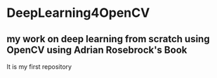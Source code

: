 # DeepLearning4OpenCV
<h2>my work on deep learning from scratch using OpenCV using Adrian Rosebrock's Book</h2>

It is my first repository
